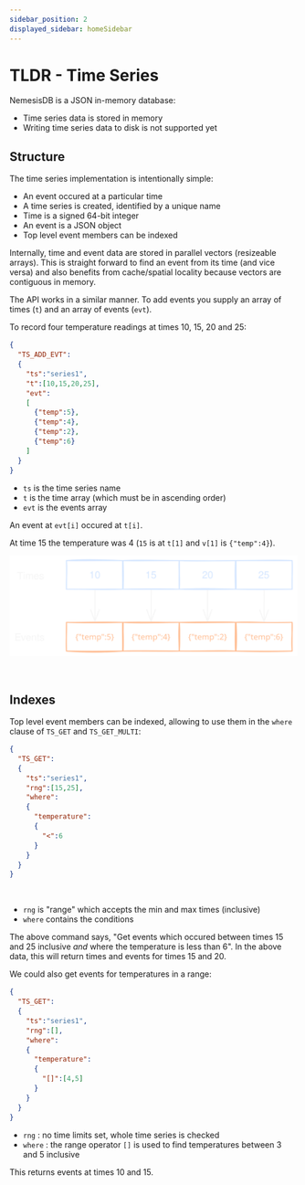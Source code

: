 ```yaml
---
sidebar_position: 2
displayed_sidebar: homeSidebar
---
```


# TLDR - Time Series

NemesisDB is a JSON in-memory database:

- Time series data is stored in memory
- Writing time series data to disk is not supported yet


## Structure
The time series implementation is intentionally simple:

- An event occured at a particular time
- A time series is created, identified by a unique name
- Time is a signed 64-bit integer
- An event is a JSON object
- Top level event members can be indexed


Internally, time and event data are stored in parallel vectors (resizeable arrays). This is straight forward to find an event from its time (and vice versa) and also benefits from cache/spatial locality because vectors are contiguous in memory.

The API works in a similar manner. To add events you supply an array of times (`t`) and an array of events (`evt`). 

To record four temperature readings at times 10, 15, 20 and 25:

```json
{
  "TS_ADD_EVT":
  {
    "ts":"series1",
    "t":[10,15,20,25],
    "evt":
    [
      {"temp":5},
      {"temp":4},
      {"temp":2},
      {"temp":6}
    ]
  }
}
```

- `ts` is the time series name
- `t` is the time array (which must be in ascending order)
- `evt` is the events array

An event at `evt[i]` occured at `t[i]`.

At time 15 the temperature was 4 (`15` is at `t[1]` and `v[1]` is `{"temp":4}`).

![time series structure](img/tldr-ts-parallel.svg)

<br/>

## Indexes
Top level event members can be indexed, allowing to use them in the `where` clause of `TS_GET` and `TS_GET_MULTI`:

```json
{
  "TS_GET":
  {
    "ts":"series1",
    "rng":[15,25],
    "where":
    {
      "temperature":
      {
        "<":6
      }
    }
  }
}
```

<br/>

- `rng` is "range" which accepts the min and max times (inclusive)
- `where` contains the conditions

The above command says, "Get events which occured between times 15 and 25 inclusive _and_ where the temperature is less than 6". In the above data, this will return times and events for times 15 and 20.

We could also get events for temperatures in a range:

```json
{
  "TS_GET":
  {
    "ts":"series1",
    "rng":[],
    "where":
    {
      "temperature":
      {
        "[]":[4,5]
      }
    }
  }
}
```

- `rng` : no time limits set, whole time series is checked
- `where` : the range operator `[]` is used to find temperatures between 3 and 5 inclusive

This returns events at times 10 and 15.